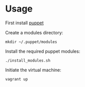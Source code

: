 Usage
=====

First install [puppet](https://puppetlabs.com/)

Create a modules directory:

	mkdir ~/.puppet/modules

Install the required puppet modules:

	./install_modules.sh

Initiate the virtual machine:

	vagrant up